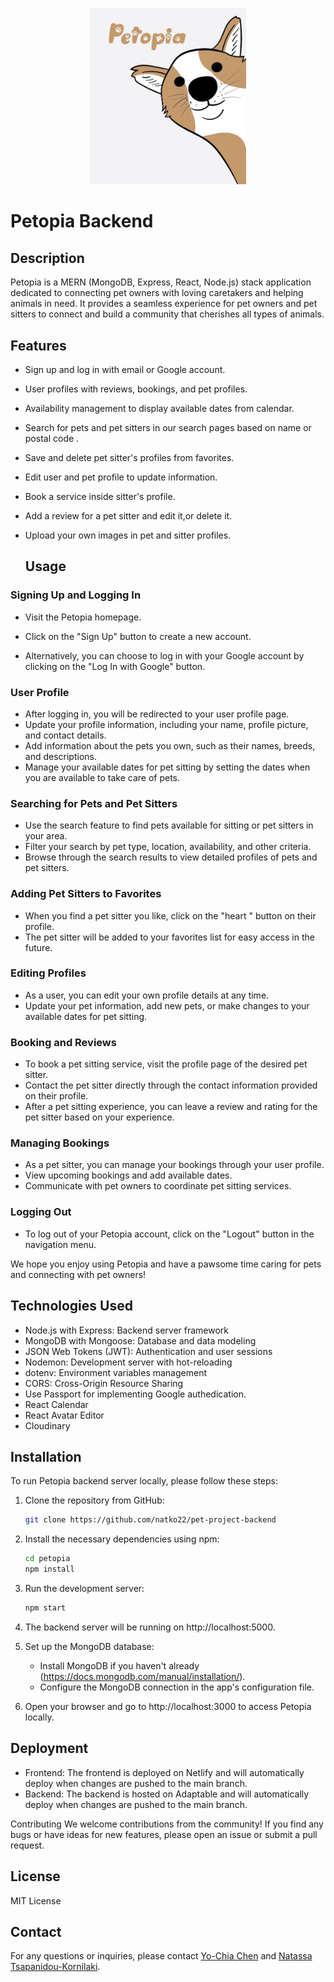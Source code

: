 <p align="center"><img src="./assets/dog-logo.jpg" width="250px" /></p>

# Petopia Backend

## Description

Petopia is a MERN (MongoDB, Express, React, Node.js) stack application dedicated to connecting pet owners with loving caretakers and helping animals in need. It provides a seamless experience for pet owners and pet sitters to connect and build a community that cherishes all types of animals.

## Features

- Sign up and log in with email or Google account.
- User profiles with reviews, bookings, and pet profiles.
- Availability management to display available dates from calendar.
- Search for pets and pet sitters in our search pages based on name or postal code .
- Save and delete pet sitter's profiles from favorites.
- Edit user and pet profile to update information.
- Book a service inside sitter's profile.
- Add a review for a pet sitter and edit it,or delete it.
- Upload your own images in pet and sitter profiles.

  ## Usage

### Signing Up and Logging In

- Visit the Petopia homepage.

- Click on the "Sign Up" button to create a new account.
- Alternatively, you can choose to log in with your Google account by clicking on the "Log In with Google" button.

### User Profile

- After logging in, you will be redirected to your user profile page.
- Update your profile information, including your name, profile picture, and contact details.
- Add information about the pets you own, such as their names, breeds, and descriptions.
- Manage your available dates for pet sitting by setting the dates when you are available to take care of pets.

### Searching for Pets and Pet Sitters

- Use the search feature to find pets available for sitting or pet sitters in your area.
- Filter your search by pet type, location, availability, and other criteria.
- Browse through the search results to view detailed profiles of pets and pet sitters.

### Adding Pet Sitters to Favorites

- When you find a pet sitter you like, click on the "heart " button on their profile.
- The pet sitter will be added to your favorites list for easy access in the future.

### Editing Profiles

- As a user, you can edit your own profile details at any time.
- Update your pet information, add new pets, or make changes to your available dates for pet sitting.

### Booking and Reviews

- To book a pet sitting service, visit the profile page of the desired pet sitter.
- Contact the pet sitter directly through the contact information provided on their profile.
- After a pet sitting experience, you can leave a review and rating for the pet sitter based on your experience.

### Managing Bookings

- As a pet sitter, you can manage your bookings through your user profile.
- View upcoming bookings and add available dates.
- Communicate with pet owners to coordinate pet sitting services.

### Logging Out

- To log out of your Petopia account, click on the "Logout" button in the navigation menu.

We hope you enjoy using Petopia and have a pawsome time caring for pets and connecting with pet owners!

## Technologies Used

- Node.js with Express: Backend server framework
- MongoDB with Mongoose: Database and data modeling
- JSON Web Tokens (JWT): Authentication and user sessions
- Nodemon: Development server with hot-reloading
- dotenv: Environment variables management
- CORS: Cross-Origin Resource Sharing
- Use Passport for implementing Google authedication.
- React Calendar
- React Avatar Editor
- Cloudinary

## Installation

To run Petopia backend server locally, please follow these steps:

1. Clone the repository from GitHub:

   ```bash
   git clone https://github.com/natko22/pet-project-backend
   ```

2. Install the necessary dependencies using npm:

   ```bash
   cd petopia
   npm install
   ```

3. Run the development server:

   ```bash
   npm start
   ```

4. The backend server will be running on http://localhost:5000.

5. Set up the MongoDB database:

   - Install MongoDB if you haven't already (https://docs.mongodb.com/manual/installation/).
   - Configure the MongoDB connection in the app's configuration file.

6. Open your browser and go to http://localhost:3000 to access Petopia locally.

## Deployment

- Frontend: The frontend is deployed on Netlify and will automatically deploy when changes are pushed to the main branch.
- Backend: The backend is hosted on Adaptable and will automatically deploy when changes are pushed to the main branch.

Contributing
We welcome contributions from the community! If you find any bugs or have ideas for new features, please open an issue or submit a pull request.

## License

MIT License

## Contact

For any questions or inquiries, please contact
[Yo-Chia Chen](https://github.com/Yo-Jia) and [Natassa Tsapanidou-Kornilaki](https://github.com/natko22).
